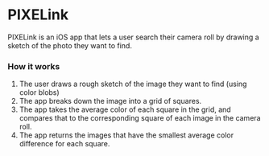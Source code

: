 # PIXELink
PIXELink is an iOS app that lets a user search their camera roll by drawing a sketch of the photo they want to find.

### How it works
1. The user draws a rough sketch of the image they want to find (using color blobs)
2. The app breaks down the image into a grid of squares.
3. The app takes the average color of each square in the grid, and compares that to the corresponding square of each image in the camera roll.
4. The app returns the images that have the smallest average color difference for each square.

